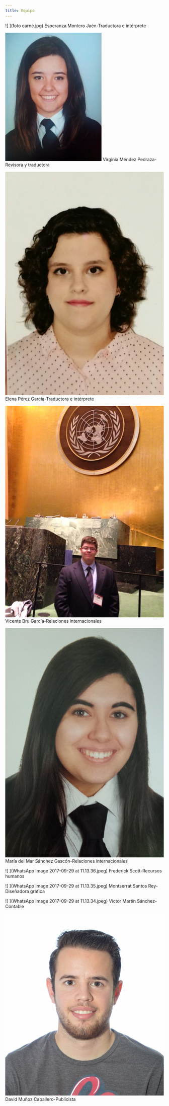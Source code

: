 ```yaml
---
title: Equipo
---
```

 ![ ](foto carné.jpg)   Esperanza Montero Jaén-Traductora e intérprete                               
 
 
![ ](virginia.jpg)    Virginia Méndez Pedraza-Revisora y traductora


![ ](Fotografía_Elena.jpeg) Elena Pérez García-Traductora e intérprete









![ ](11083630_926155390751287_3063006943886712191_n.jpg) Vicente Bru García-Relaciones internacionales

![ ](20140718_124722_girada.jpg) María del Mar Sánchez Gascón-Relaciones internacionales

![ ](WhatsApp Image 2017-09-29 at 11.13.36.jpeg) Frederick Scott-Recursos humanos

![ ](WhatsApp Image 2017-09-29 at 11.13.35.jpeg) Montserrat Santos Rey-Diseñadora gráfica

![ ](WhatsApp Image 2017-09-29 at 11.13.34.jpeg) Victor Martín Sánchez-Contable

![ ](David_publicista.jpeg) David Muñoz Caballero-Publicista



<style>
 .content .container img {
    width: 10em;
    /*float: left;*/
    margin-right: 1em;
 }
</style>






